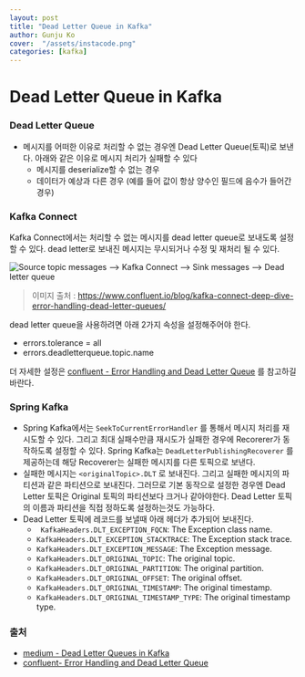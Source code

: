```yaml
---
layout: post
title: "Dead Letter Queue in Kafka" 
author: Gunju Ko
cover:  "/assets/instacode.png" 
categories: [kafka]
---
```


# Dead Letter Queue in Kafka

### Dead Letter Queue

* 메시지를 어떠한 이유로 처리할 수 없는 경우엔 Dead Letter Queue(토픽)로 보낸다. 아래와 같은 이유로 메시지 처리가 실패할 수 있다
  * 메시지를 deserialize할 수 없는 경우
  * 데이터가 예상과 다른 경우 (예를 들어 값이 항상 양수인 필드에 음수가 들어간 경우)

### Kafka Connect

Kafka Connect에서는 처리할 수 없는 메시지를 dead letter queue로 보내도록 설정할 수 있다.  dead letter로 보내진 메시지는 무시되거나 수정 및 재처리 될 수 있다.

![Source topic messages --> Kafka Connect --> Sink messages --> Dead letter queue](https://cdn.confluent.io/wp-content/uploads/DLQ_Source_Topic_Messages_Kafka_Connect_Sink_Messages-e1552339900964.png)

> 이미지 출처 : https://www.confluent.io/blog/kafka-connect-deep-dive-error-handling-dead-letter-queues/

dead letter queue을 사용하려면 아래 2가지 속성을 설정해주어야 한다.

* errors.tolerance = all
* errors.deadletterqueue.topic.name

더 자세한 설정은 [confluent - Error Handling and Dead Letter Queue](https://www.confluent.io/blog/kafka-connect-deep-dive-error-handling-dead-letter-queues/) 를 참고하길 바란다.

### Spring Kafka

* Spring Kafka에서는 `SeekToCurrentErrorHandler` 를 통해서 메시지 처리를 재시도할 수 있다. 그리고 최대 실패수만큼 재시도가 실패한 경우에 Recorerer가 동작하도록 설정할 수 있다. Spring Kafka는 `DeadLetterPublishingRecoverer` 를 제공하는데 해당 Recoverer는 실패한 메시지를 다른 토픽으로 보낸다. 
* 실패한 메시지는 `<originalTopic>.DLT` 로 보내진다. 그리고 실패한 메시지의 파티션과 같은 파티션으로 보내진다. 그러므로 기본 동작으로 설정한 경우엔 Dead Letter 토픽은 Original 토픽의 파티션보다 크거나 같아야한다. Dead Letter 토픽의 이름과 파티션을 직접 정하도록 설정하는것도 가능하다.
* Dead Letter 토픽에 레코드를 보낼때 아래 헤더가 추가되어 보내진다.
  * ` KafkaHeaders.DLT_EXCEPTION_FQCN`: The Exception class name.
  * `KafkaHeaders.DLT_EXCEPTION_STACKTRACE`: The Exception stack trace.
  * `KafkaHeaders.DLT_EXCEPTION_MESSAGE`: The Exception message.
  * `KafkaHeaders.DLT_ORIGINAL_TOPIC`: The original topic.
  * `KafkaHeaders.DLT_ORIGINAL_PARTITION`: The original partition.
  * `KafkaHeaders.DLT_ORIGINAL_OFFSET`: The original offset.
  * `KafkaHeaders.DLT_ORIGINAL_TIMESTAMP`: The original timestamp.
  * `KafkaHeaders.DLT_ORIGINAL_TIMESTAMP_TYPE`: The original timestamp type.

### 출처

* [medium - Dead Letter Queues in Kafka](https://medium.com/@sannidhi.s.t/dead-letter-queues-dlqs-in-kafka-afb4b6835309)
* [confluent- Error Handling and Dead Letter Queue](https://www.confluent.io/blog/kafka-connect-deep-dive-error-handling-dead-letter-queues/)

